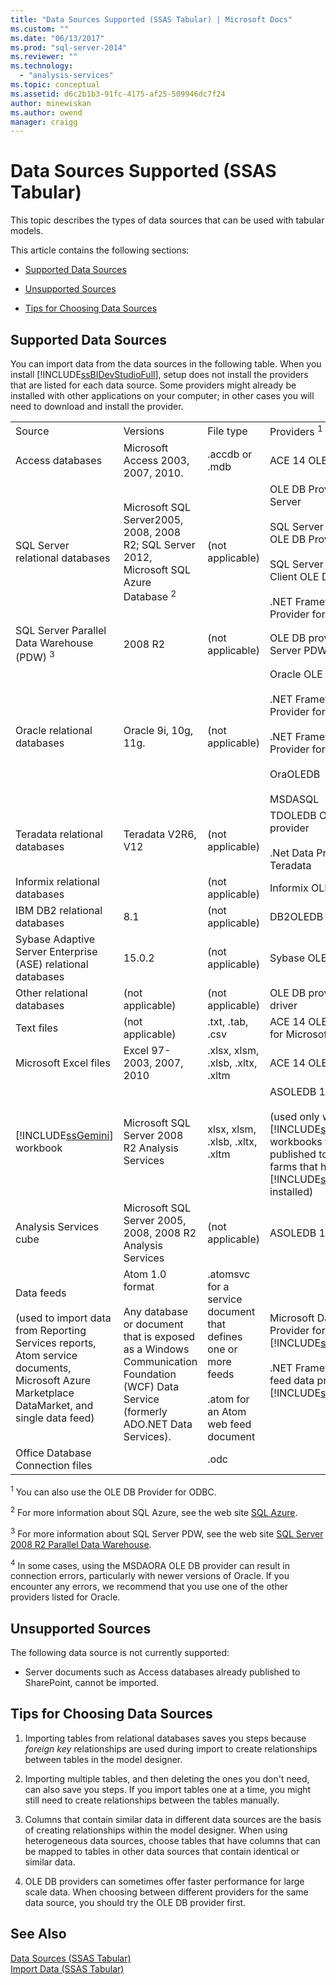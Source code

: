 ```yaml
---
title: "Data Sources Supported (SSAS Tabular) | Microsoft Docs"
ms.custom: ""
ms.date: "06/13/2017"
ms.prod: "sql-server-2014"
ms.reviewer: ""
ms.technology: 
  - "analysis-services"
ms.topic: conceptual
ms.assetid: d6c2b1b3-91fc-4175-af25-509946dc7f24
author: minewiskan
ms.author: owend
manager: craigg
---
```

# Data Sources Supported (SSAS Tabular)
  This topic describes the types of data sources that can be used with tabular models.  
  
 This article contains the following sections:  
  
-   [Supported Data Sources](#bkmk_supported_ds)  
  
-   [Unsupported Sources](#bkmk_unsupported_ds)  
  
-   [Tips for Choosing Data Sources](#bkmk_tips)  
  
##  <a name="bkmk_supported_ds"></a> Supported Data Sources  
 You can import data from the data sources in the following table. When you install [!INCLUDE[ssBIDevStudioFull](../../includes/ssbidevstudiofull-md.md)], setup does not install the providers that are listed for each data source. Some providers might already be installed with other applications on your computer; in other cases you will need to download and install the provider.  
  
|||||  
|-|-|-|-|  
|Source|Versions|File type|Providers <sup>1</sup>|  
|Access databases|Microsoft Access 2003, 2007, 2010.|.accdb or .mdb|ACE 14 OLE DB provider|  
|SQL Server relational databases|Microsoft SQL Server2005, 2008, 2008 R2; SQL Server 2012, Microsoft SQL Azure Database <sup>2</sup>|(not applicable)|OLE DB Provider for SQL Server<br /><br /> SQL Server Native Client OLE DB Provider<br /><br /> SQL Server Native 10.0 Client OLE DB Provider<br /><br /> .NET Framework Data Provider for SQL Client|  
|SQL Server Parallel Data Warehouse (PDW) <sup>3</sup>|2008 R2|(not applicable)|OLE DB provider for SQL Server PDW|  
|Oracle relational databases|Oracle 9i, 10g, 11g.|(not applicable)|Oracle OLE DB Provider<br /><br /> .NET Framework Data Provider for Oracle Client<br /><br /> .NET Framework Data Provider for SQL Server<br /><br /> OraOLEDB<br /><br /> MSDASQL|  
|Teradata relational databases|Teradata V2R6, V12|(not applicable)|TDOLEDB OLE DB provider<br /><br /> .Net Data Provider for Teradata|  
|Informix relational databases||(not applicable)|Informix OLE DB provider|  
|IBM DB2 relational databases|8.1|(not applicable)|DB2OLEDB|  
|Sybase Adaptive Server Enterprise (ASE) relational databases|15.0.2|(not applicable)|Sybase OLE DB provider|  
|Other relational databases|(not applicable)|(not applicable)|OLE DB provider or ODBC driver|  
|Text files|(not applicable)|.txt, .tab, .csv|ACE 14 OLE DB provider for Microsoft Access|  
|Microsoft Excel files|Excel 97-2003, 2007, 2010|.xlsx, xlsm, .xlsb, .xltx, .xltm|ACE 14 OLE DB provider|  
|[!INCLUDE[ssGemini](../../includes/ssgemini-md.md)] workbook|Microsoft SQL Server 2008 R2 Analysis Services|xlsx, xlsm, .xlsb, .xltx, .xltm|ASOLEDB 10.5<br /><br /> (used only with [!INCLUDE[ssGemini](../../includes/ssgemini-md.md)] workbooks that are published to SharePoint farms that have [!INCLUDE[ssGeminiShort](../../includes/ssgeminishort-md.md)] installed)|  
|Analysis Services cube|Microsoft SQL Server 2005, 2008, 2008 R2 Analysis Services|(not applicable)|ASOLEDB 10|  
|Data feeds<br /><br /> (used to import data from Reporting Services reports, Atom service documents, Microsoft Azure Marketplace DataMarket, and single data feed)|Atom 1.0 format<br /><br /> Any database or document that is exposed as a Windows Communication Foundation (WCF) Data Service (formerly ADO.NET Data Services).|.atomsvc for a service document that defines one or more feeds<br /><br /> .atom for an Atom web feed document|Microsoft Data Feed Provider for [!INCLUDE[ssGemini](../../includes/ssgemini-md.md)]<br /><br /> .NET Framework data feed data provider for [!INCLUDE[ssGemini](../../includes/ssgemini-md.md)]|  
|Office Database Connection files||.odc||  
  
 <sup>1</sup> You can also use the OLE DB Provider for ODBC.  
  
 <sup>2</sup> For more information about SQL Azure, see the web site [SQL Azure](https://go.microsoft.com/fwlink/?LinkID=157856).  
  
 <sup>3</sup> For more information about SQL Server PDW, see the web site [SQL Server 2008 R2 Parallel Data Warehouse](https://go.microsoft.com/fwlink/?LinkId=150895).  
  
 <sup>4</sup> In some cases, using the MSDAORA OLE DB provider can result in connection errors, particularly with newer versions of Oracle. If you encounter any errors, we recommend that you use one of the other providers listed for Oracle.  
  
##  <a name="bkmk_unsupported_ds"></a> Unsupported Sources  
 The following data source is not currently supported:  
  
-   Server documents such as Access databases already published to SharePoint, cannot be imported.  
  
##  <a name="bkmk_tips"></a> Tips for Choosing Data Sources  
  
1.  Importing tables from relational databases saves you steps because *foreign key* relationships are used during import to create relationships between tables in the model designer.  
  
2.  Importing multiple tables, and then deleting the ones you don't need, can also save you steps. If you import tables one at a time, you might still need to create relationships between the tables manually.  
  
3.  Columns that contain similar data in different data sources are the basis of creating relationships within the model designer. When using heterogeneous data sources, choose tables that have columns that can be mapped to tables in other data sources that contain identical or similar data.  
  
4.  OLE DB providers can sometimes offer faster performance for large scale data. When choosing between different providers for the same data source, you should try the OLE DB provider first.  
  
## See Also  
 [Data Sources &#40;SSAS Tabular&#41;](../data-sources-ssas-tabular.md)   
 [Import Data &#40;SSAS Tabular&#41;](../import-data-ssas-tabular.md)  
  
  
